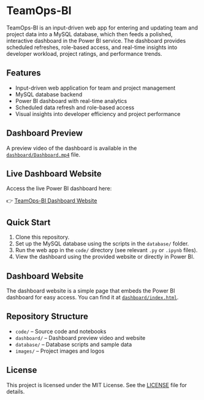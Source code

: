 # TeamOps-BI

TeamOps-BI is an input-driven web app for entering and updating team and project data into a MySQL database, which then feeds a polished, interactive dashboard in the Power BI service. The dashboard provides scheduled refreshes, role-based access, and real-time insights into developer workload, project ratings, and performance trends.

## Features
- Input-driven web application for team and project management
- MySQL database backend
- Power BI dashboard with real-time analytics
- Scheduled data refresh and role-based access
- Visual insights into developer efficiency and project performance

## Dashboard Preview
A preview video of the dashboard is available in the [`dashboard/Dashboard.mp4`](dashboard/Dashboard.mp4) file.

## Live Dashboard Website
Access the live Power BI dashboard here:

👉 [TeamOps-BI Dashboard Website](dashboard/index.html)

## Quick Start
1. Clone this repository.
2. Set up the MySQL database using the scripts in the `database/` folder.
3. Run the web app in the `code/` directory (see relevant `.py` or `.ipynb` files).
4. View the dashboard using the provided website or directly in Power BI.

## Dashboard Website
The dashboard website is a simple page that embeds the Power BI dashboard for easy access. You can find it at [`dashboard/index.html`](dashboard/index.html).

## Repository Structure
- `code/` – Source code and notebooks
- `dashboard/` – Dashboard preview video and website
- `database/` – Database scripts and sample data
- `images/` – Project images and logos

## License
This project is licensed under the MIT License. See the [LICENSE](LICENSE) file for details.
